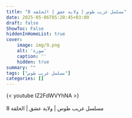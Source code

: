 ```yaml
---
title: "مسلسل غريب طوس | ولاية عشق | الحلقة 8"
date: 2025-05-06T05:20:45+03:00
draft: false
ShowToc: False
hiddenInHomeList: true
cover:
    image: img/9.png
    alt: 'صورة'
    caption: ''
    hidden: true
summary: ""
tags: ["مسلسل غريب طوس"]
categories: []
---
```


{< youtube IZ2FdWVYhNA >}  
<br>
مسلسل غريب طوس | ولاية عشق | الحلقة 8
